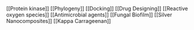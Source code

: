 [[Protein kinase]]
[[Phylogeny]]
[[Docking]]
[[Drug Designing]]
[[Reactive oxygen species]]
[[Antimicrobial agents]]
[[Fungal Biofilm]]
[[Silver Nanocomposites]]
[[Kappa Carrageenan]]
